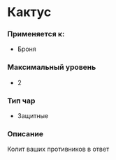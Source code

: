 # Кактус

### Применяется к:

* Броня

### Максимальный уровень&#x20;

* 2

### Тип чар

* Защитные

### Описание

Колит ваших противников в ответ

